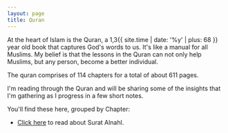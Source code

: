 ```yaml
---
layout: page
title: Quran
---
```

At the heart of Islam is the Quran, a 1,3{{ site.time | date: '%y' | plus: 68 }} year old book that captures God's words to us. It's like a manual for all Muslims. My belief is that the lessons     in the Quran can not only help Muslims, but any person, become a better individual.

The quran comprises of 114 chapters for a total of about 611 pages. 

I'm reading through the Quran and will be sharing some of the insights that I'm gathering as I progress in a few short notes.

You'll find these here, grouped by Chapter:
- [Click here](16/) to read about Surat Alnahl.
